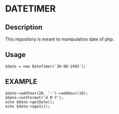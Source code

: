 # DATETIMER
## Description
This repository is meant to manipulation date of php.
## Usage
```
$date = new DateTimer('30-08-1992');
```
## EXAMPLE
```
$date->addYear(20, '-')->addHour(10);
$date->setFormat('d M Y');
echo $date->getDate();
echo $date->ageIs();
```